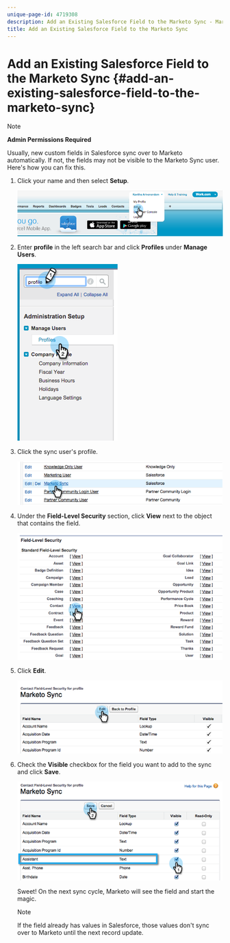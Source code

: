 ```yaml
---
unique-page-id: 4719308
description: Add an Existing Salesforce Field to the Marketo Sync - Marketo Docs - Product Documentation
title: Add an Existing Salesforce Field to the Marketo Sync
---
```


# Add an Existing Salesforce Field to the Marketo Sync {#add-an-existing-salesforce-field-to-the-marketo-sync}

>[!NOTE]
>
>**Admin Permissions Required**

Usually, new custom fields in Salesforce sync over to Marketo automatically. If not, the fields may not be visible to the Marketo Sync user. Here's how you can fix this.

1. Click your name and then select **Setup**.

   ![](assets/image2015-6-30-14-3a20-3a6.png)

1. Enter **profile** in the left search bar and click **Profiles** under **Manage Users**.

   ![](assets/image2015-6-30-14-3a20-3a52.png)

1. Click the sync user's profile.

   ![](assets/image2015-6-30-14-3a23-3a41.png)

1. Under the **Field-Level Security** section, click **View** next to the object that contains the field.

   ![](assets/image2015-6-30-14-3a23-3a59.png)

1. Click **Edit**.

   ![](assets/image2015-6-30-14-3a24-3a28.png)

1. Check the **Visible** checkbox for the field you want to add to the sync and click **Save**.

   ![](assets/image2015-6-30-14-3a24-3a49.png)

   Sweet! On the next sync cycle, Marketo will see the field and start the magic.

   >[!NOTE]
   >
   > If the field already has values in Salesforce, those values don't sync over to Marketo until the next record update.
